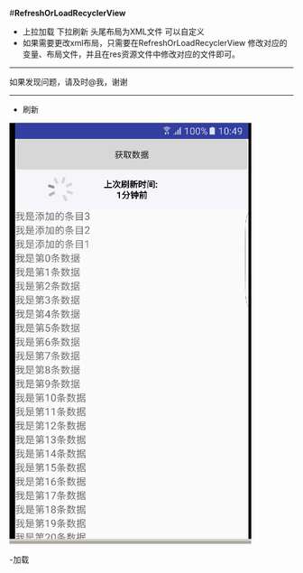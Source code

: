 #**RefreshOrLoadRecyclerView**

 - 上拉加载  下拉刷新  头尾布局为XML文件 可以自定义
 - 如果需要更改xml布局，只需要在RefreshOrLoadRecyclerView  修改对应的变量、布局文件，并且在res资源文件中修改对应的文件即可。

----------
如果发现问题，请及时@我，谢谢

----------

 - 刷新


![Image text](https://github.com/JYcainiao/RefreshOrLoadRecyclerView/blob/master/imageview/111111.png)


 -加载
